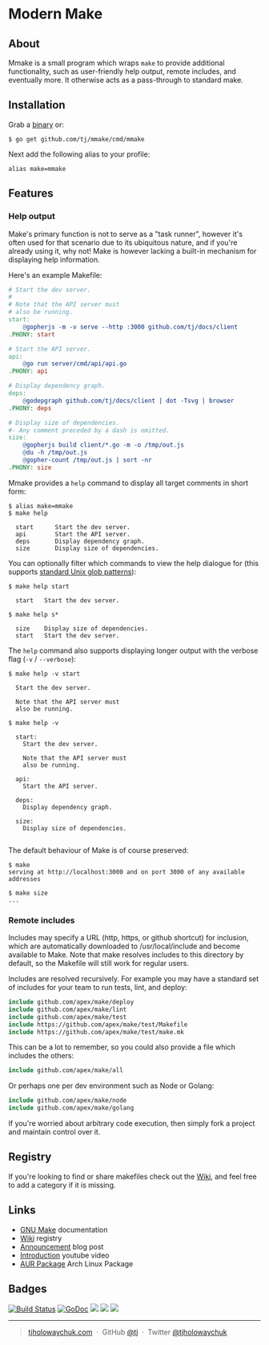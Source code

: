 # Modern Make

## About

Mmake is a small program which wraps `make` to provide additional functionality, such as user-friendly help output, remote includes,
and eventually more. It otherwise acts as a pass-through to standard make.

## Installation

Grab a [binary](https://github.com/tj/mmake/releases) or:

```
$ go get github.com/tj/mmake/cmd/mmake
```

Next add the following alias to your profile:

```
alias make=mmake
```

## Features

### Help output

Make's primary function is not to serve as a "task runner", however it's often used for that scenario due to its ubiquitous nature, and if you're already using it, why not! Make is however lacking a built-in mechanism for displaying help information.

Here's an example Makefile:

```Makefile
# Start the dev server.
#
# Note that the API server must
# also be running.
start:
	@gopherjs -m -v serve --http :3000 github.com/tj/docs/client
.PHONY: start

# Start the API server.
api:
	@go run server/cmd/api/api.go
.PHONY: api

# Display dependency graph.
deps:
	@godepgraph github.com/tj/docs/client | dot -Tsvg | browser
.PHONY: deps

# Display size of dependencies.
#- Any comment preceded by a dash is omitted.
size:
	@gopherjs build client/*.go -m -o /tmp/out.js
	@du -h /tmp/out.js
	@gopher-count /tmp/out.js | sort -nr
.PHONY: size

```

Mmake provides a `help` command to display all target comments in short form:

```
$ alias make=mmake
$ make help

  start      Start the dev server.
  api        Start the API server.
  deps       Display dependency graph.
  size       Display size of dependencies.

```

You can optionally filter which commands to view the help dialogue for (this supports [standard Unix glob patterns](https://en.wikipedia.org/wiki/Glob_(programming)#Syntax)):

```
$ make help start

  start   Start the dev server.

$ make help s*

  size    Display size of dependencies.
  start   Start the dev server.

```

The `help` command also supports displaying longer output with the verbose flag (`-v` / `--verbose`):

```
$ make help -v start

  Start the dev server.

  Note that the API server must
  also be running.

```

```
$ make help -v

  start:
    Start the dev server.

    Note that the API server must
    also be running.

  api:    
    Start the API server.

  deps:       
    Display dependency graph.

  size:
    Display size of dependencies.
    
```

The default behaviour of Make is of course preserved:

```
$ make
serving at http://localhost:3000 and on port 3000 of any available addresses

$ make size
...
```

### Remote includes

Includes may specify a URL (http, https, or github shortcut) for inclusion, which are automatically downloaded to /usr/local/include and become available to Make. Note that make resolves includes to this directory by default, so the Makefile will still work for regular users.

Includes are resolved recursively. For example you may have a standard set of includes for your team to run tests, lint, and deploy:

```Makefile
include github.com/apex/make/deploy
include github.com/apex/make/lint
include github.com/apex/make/test
include https://github.com/apex/make/test/Makefile
include https://github.com/apex/make/test/make.mk
```

This can be a lot to remember, so you could also provide a file which includes the others:

```Makefile
include github.com/apex/make/all
```

Or perhaps one per dev environment such as Node or Golang:

```Makefile
include github.com/apex/make/node
include github.com/apex/make/golang
```

If you're worried about arbitrary code execution, then simply fork a project and maintain control over it.

## Registry

If you're looking to find or share makefiles check out the [Wiki](https://github.com/tj/mmake/wiki/Registry), and feel free to add a category if it is missing.

## Links

- [GNU Make](https://www.gnu.org/software/make/manual/make.html) documentation
- [Wiki](https://github.com/tj/mmake/wiki/Registry) registry
- [Announcement](https://medium.com/@tjholowaychuk/modern-make-b55d53cf80d9#.q1u1knrf5) blog post
- [Introduction](https://www.youtube.com/watch?v=NLS_gbg4_wI) youtube video
- [AUR Package](https://aur.archlinux.org/packages/mmake-bin/) Arch Linux Package

## Badges

[![Build Status](https://semaphoreci.com/api/v1/tj/mmake/branches/master/badge.svg)](https://semaphoreci.com/tj/mmake)
[![GoDoc](https://godoc.org/github.com/tj/mmake?status.svg)](https://godoc.org/github.com/tj/mmake)
![](https://img.shields.io/badge/license-MIT-blue.svg)
![](https://img.shields.io/badge/status-stable-green.svg)
[![](http://apex.sh/images/badge.svg)](https://apex.sh/ping/)

---

> [tjholowaychuk.com](http://tjholowaychuk.com) &nbsp;&middot;&nbsp;
> GitHub [@tj](https://github.com/tj) &nbsp;&middot;&nbsp;
> Twitter [@tjholowaychuk](https://twitter.com/tjholowaychuk)
